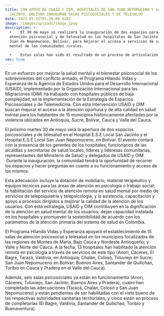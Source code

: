 ```yaml
---
title: CON APOYO DE USAID Y OIM, HOSPITALES DE SAN JUAN NEPOMUCENO Y SAN
  JACINTO, BOLÍVAR INAUGURAN SALAS PSICOSOCIALES Y DE TELESALUD
date: 2023-05-31T01:28:09.620Z
image: /images/uploads/image.jpeg
description: >-
  •    El 30 de mayo se realizará la inauguración de dos espacios para la
  atención psicosocial y de telesalud en los hospitales de San Jacinto y San
  Juan de Nepomuceno, Bolívar, para mejorar el acceso a servicios de salud
  mental de las comunidades rurales.

  •    Estas salas han sido el resultado de un proceso de articulación entre las autoridades locales, los hospitales, el Ministerio de Salud, y el Programa Hilando Vidas y Esperanza de la Agencia de Estados Unidos para el Desarrollo Internacional (USAID), implementado por la Organización Internacional para las Migraciones (OIM).
cms: true
---
```

En un esfuerzo por mejorar la salud mental y el bienestar psicosocial de los sobrevivientes del conflicto armado, el Programa Hilando Vidas y Esperanza de la Agencia de Estados Unidos para el Desarrollo Internacional (USAID), implementado por la Organización Internacional para las Migraciones (OIM) ha trabajado con hospitales públicos de baja complejidad, en la implementación de la Estrategia de Espacios Psicosociales y de Telemedicina. Con esta intervención USAID y OIM buscan mejorar el acceso a la atención oportuna y de alta calidad en salud mental para los habitantes de 15 municipios históricamente afectadas por la violencia ubicados en Antioquia, Sucre, Bolívar, Cauca y Valle del Cauca. 

El próximo martes 30 de mayo será la apertura de dos espacios psicosociales y de telesalud en el Hospital E.S.E Local San Jacinto y el Hospital E.S.E Local San Juan Nepomuceno, en Bolívar. El evento contará con la presencia de los gerentes de los hospitales, funcionarios de las alcaldías y secretarías de salud locales, líderes y lideresas comunitarias, representantes del Ministerio de Salud; y delegados de USAID y OIM.  Durante la inauguración, la comunidad tendrá la oportunidad de recorrer los espacios y hacer preguntas en cuanto a su funcionamiento y acceso de los mismos. 

Esta adecuación incluye la dotación de mobiliario, material terapéutico y equipos técnicos para las áreas de atención en psicología o trabajo social; la habilitación del servicio de atención remota en salud mental por medio de servicios de telepsiquiatría y telepsicología; y la asistencia, capacitación y apoyo a procesos dirigidos a mejorar la calidad de la atención de los usuarios. Con esta estrategia, USAID y OIM contribuyen en la dignificación de la atención en salud mental de los usuarios; dejan capacidad instalada en los hospitales y promueven la sostenibilidad de acuerdo con los parámetros de la atención primaria del sistema de salud en Colombia. 

El Programa Hilando Vidas y Esperanza apoyará el establecimiento de 15 salas de atención psicosocial y telesalud en los municipios focalizados de las regiones de Montes de María, Bajo Cauca y Nordeste Antioqueño; y Valle y Norte del Cauca. A la fecha, 13 hospitales han habilitado la atención remota en psicología a través de servicios de este tipo (Anorí, Cáceres, El Bagre, Tarazá, Valdivia, en Antioquia; Chalán, Colosó, Toluviejo en Sucre; San Juan Nepomuceno en Bolívar; Buenos Aires, Santander de Quilichao, Toribio en Cauca y Pradera en el Valle del Cauca).

Además, seis salas psicosociales ya están en funcionamiento (Anorí, Cáceres, Toluviejo, San Jacinto, Buenos Aires y Pradera), cuatro han completado las adecuaciones (Tarazá, Chalán, Colosó y San Juan Nepomuceno) y están pendientes de ser habilitadas con el visto bueno de las respectivas autoridades sanitarias territoriales, y cinco están en proceso de completarlas (El Bagre, Valdivia, Santander de Quilichao, Toribio y Buenaventura).